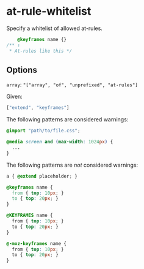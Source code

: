 # at-rule-whitelist

Specify a whitelist of allowed at-rules.

```css
    @keyframes name {}
/** ↑
 * At-rules like this */
```

## Options

`array`: `"["array", "of", "unprefixed", "at-rules"]`

Given:

```js
["extend", "keyframes"]
```

The following patterns are considered warnings:

```css
@import "path/to/file.css";
```

```css
@media screen and (max-width: 1024px) {
  ...
}
```

The following patterns are *not* considered warnings:

```css
a { @extend placeholder; }
```

```css
@keyframes name {
  from { top: 10px; }
  to { top: 20px; }
}
```

```css
@KEYFRAMES name {
  from { top: 10px; }
  to { top: 20px; }
}
```

```css
@-moz-keyframes name {
  from { top: 10px; }
  to { top: 20px; }
}

